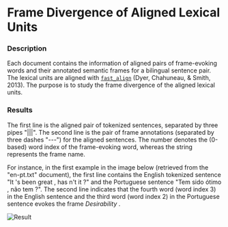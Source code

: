 # Frame Divergence of Aligned Lexical Units

### Description
Each document contains the information of aligned pairs of frame-evoking words and their annotated semantic frames for a bilingual sentence pair. The lexical units are aligned with [`fast_align`](https://github.com/clab/fast_align) (Dyer, Chahuneau, & Smith, 2013). The purpose is to study the frame divergence of the aligned lexical units.


### Results
The first line is the aligned pair of tokenized sentences, separated by three pipes "|||". The second line is the pair of frame annotations (separated by three dashes "---") for the aligned sentences. The number denotes the (0-based) word index of the frame-evoking word, whereas the string represents the frame name. 

For instance, in the first example in the image below (retrieved from the "en-pt.txt" document), the first line contains the English tokenized sentence "It 's been great , has n't it ?" and the Portuguese sentence "Tem sido ótimo , não tem ?". The second line indicates that the fourth word (word index 3) in the English sentence and the third word (word index 2) in the Portuguese sentence evokes the frame *Desirability* .

![Result](https://github.com/FrameNetBrasil/webtool/blob/gsoc2020_1/GSoC2020/weekly_reports/assets/result_frame_divergence.png)
